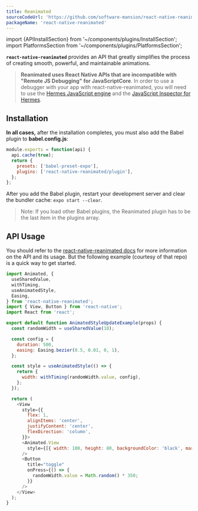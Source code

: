 ```yaml
---
title: Reanimated
sourceCodeUrl: 'https://github.com/software-mansion/react-native-reanimated'
packageName: 'react-native-reanimated'
---
```


import {APIInstallSection} from '~/components/plugins/InstallSection';
import PlatformsSection from '~/components/plugins/PlatformsSection';

**`react-native-reanimated`** provides an API that greatly simplifies the process of creating smooth, powerful, and maintainable animations.

> **Reanimated uses React Native APIs that are incompatible with "Remote JS Debugging" for JavaScriptCore**. In order to use a debugger with your app with react-native-reanimated, you will need to use the [Hermes JavaScript engine](/guides/using-hermes.md) and the [JavaScript Inspector for Hermes](/guides/using-hermes.md#javascript-inspector-for-hermes).

<PlatformsSection android emulator ios simulator web />

## Installation

<APIInstallSection href="https://docs.swmansion.com/react-native-reanimated/docs/fundamentals/installation" />

**In all cases,** after the installation completes, you must also add the Babel plugin to **babel.config.js**:

```jsx
module.exports = function(api) {
  api.cache(true);
  return {
    presets: ['babel-preset-expo'],
    plugins: ['react-native-reanimated/plugin'],
  };
};
```

After you add the Babel plugin, restart your development server and clear the bundler cache: `expo start --clear`.

> Note: If you load other Babel plugins, the Reanimated plugin has to be the last item in the plugins array.

## API Usage

You should refer to the [react-native-reanimated docs](https://docs.swmansion.com/react-native-reanimated/docs/) for more information on the API and its usage. But the following example (courtesy of that repo) is a quick way to get started.

```js
import Animated, {
  useSharedValue,
  withTiming,
  useAnimatedStyle,
  Easing,
} from 'react-native-reanimated';
import { View, Button } from 'react-native';
import React from 'react';

export default function AnimatedStyleUpdateExample(props) {
  const randomWidth = useSharedValue(10);

  const config = {
    duration: 500,
    easing: Easing.bezier(0.5, 0.01, 0, 1),
  };

  const style = useAnimatedStyle(() => {
    return {
      width: withTiming(randomWidth.value, config),
    };
  });

  return (
    <View
      style={{
        flex: 1,
        alignItems: 'center',
        justifyContent: 'center',
        flexDirection: 'column',
      }}>
      <Animated.View
        style={[{ width: 100, height: 80, backgroundColor: 'black', margin: 30 }, style]}
      />
      <Button
        title="toggle"
        onPress={() => {
          randomWidth.value = Math.random() * 350;
        }}
      />
    </View>
  );
}
```
